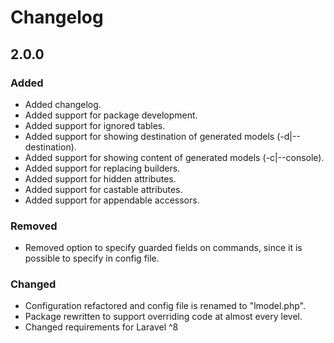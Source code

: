# Changelog

## 2.0.0

### Added
- Added changelog.
- Added support for package development.
- Added support for ignored tables.
- Added support for showing destination of generated models (-d|--destination).
- Added support for showing content of generated models (-c|--console).
- Added support for replacing builders.
- Added support for hidden attributes.
- Added support for castable attributes.
- Added support for appendable accessors.

### Removed
- Removed option to specify guarded fields on commands, since it is possible to specify in config file.

### Changed
- Configuration refactored and config file is renamed to "lmodel.php".
- Package rewritten to support overriding code at almost every level.
- Changed requirements for Laravel ^8
